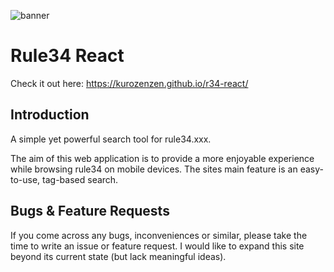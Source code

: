 ![banner](https://raw.githubusercontent.com/kurozenzen/r34-react/master/public/banner.png)

# Rule34 React

Check it out here: https://kurozenzen.github.io/r34-react/

## Introduction

A simple yet powerful search tool for rule34.xxx.

The aim of this web application is to provide a more enjoyable experience while browsing rule34 on mobile devices. The sites main feature is an easy-to-use, tag-based search.

## Bugs & Feature Requests

If you come across any bugs, inconveniences or similar, please take the time to write an issue or feature request. I would like to expand this site beyond its current state (but lack meaningful ideas).

